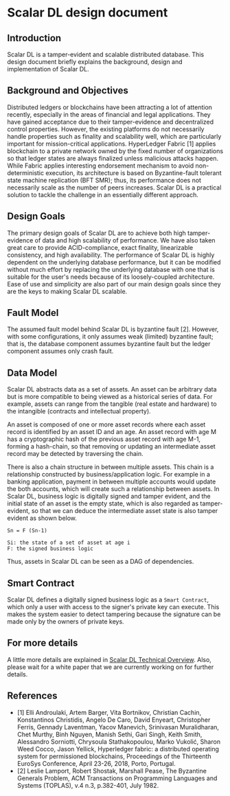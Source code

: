 # Scalar DL design document

## Introduction

Scalar DL is a tamper-evident and scalable distributed database. This design document briefly explains the background, design and implementation of Scalar DL.

## Background and Objectives

Distributed ledgers or blockchains have been attracting a lot of attention recently, especially in the areas of financial and legal applications.
They have gained acceptance due to their tamper-evidence and decentralized control properties.
However, the existing platforms do not necessarily handle properties such as finality and scalability well, which are particularly important for mission-critical applications.
HyperLedger Fabric [1] applies blockchain to a private network owned by the fixed number of organizations so that ledger states are always finalized unless malicious attacks happen. 
While Fabric applies interesting endorsement mechanism to avoid non-deterministic execution, its architecture is based on Byzantine-fault tolerant state machine replication (BFT SMR); thus, its performance does not necessarily scale as the number of peers increases.
Scalar DL is a practical solution to tackle the challenge in an essentially different approach.

## Design Goals

The primary design goals of Scalar DL are to achieve both high tamper-evidence of data and high scalability of performance. We have also taken great care to provide ACID-compliance, exact finality, linearizable consistency, and high availability.
The performance of Scalar DL is highly dependent on the underlying database performance, but it can be modified without much effort by replacing the underlying database with one that is suitable for the user's needs because of its loosely-coupled architecture.
Ease of use and simplicity are also part of our main design goals since they are the keys to making Scalar DL scalable.

## Fault Model

The assumed fault model behind Scalar DL is byzantine fault [2].
However, with some configurations, it only assumes weak (limited) byzantine fault; that is, the database component assumes byzantine fault but the ledger component assumes only crash fault.

## Data Model

Scalar DL abstracts data as a set of assets. An asset can be arbitrary data but is more compatible to being viewed as a historical series of data.
For example, assets can range from the tangible (real estate and hardware) to the intangible (contracts and intellectual property).

An asset is composed of one or more asset records where each asset record is identified by an asset ID and an age.
An asset record with age M has a cryptographic hash of the previous asset record with age M-1, forming a hash-chain, so that removing or updating an intermediate asset record may be detected by traversing the chain.

There is also a chain structure in between multiple assets. 
This chain is a relationship constructed by business/application logic.
For example in a banking application, payment in between multiple accounts would update the both accounts, which will create such a relationship between assets. 
In Scalar DL, business logic is digitally signed and tamper evident, and the initial state of an asset is the empty state, which is also regarded as tamper-evident, so that we can deduce the intermediate asset state is also tamper evident as shown below.

```
Sn = F (Sn-1) 

Si: the state of a set of asset at age i
F: the signed business logic
```

Thus, assets in Scalar DL can be seen as a DAG of dependencies.

## Smart Contract

Scalar DL defines a digitally signed business logic as a `Smart Contract`, which only a user with access to the signer's private key can execute.
This makes the system easier to detect tampering because the signature can be made only by the owners of private keys.

## For more details

A little more details are explained in [Scalar DL Technical Overview](https://www.slideshare.net/scalar-inc/scalar-dl-technical-overview-updated-at-1-dec-2021). Also, please wait for a white paper that we are currently working on for further details.


## References

- [1] Elli Androulaki, Artem Barger, Vita Bortnikov, Christian Cachin, Konstantinos Christidis, Angelo De Caro, David Enyeart, Christopher Ferris, Gennady Laventman, Yacov Manevich, Srinivasan Muralidharan, Chet Murthy, Binh Nguyen, Manish Sethi, Gari Singh, Keith Smith, Alessandro Sorniotti, Chrysoula Stathakopoulou, Marko Vukolić, Sharon Weed Cocco, Jason Yellick, Hyperledger fabric: a distributed operating system for permissioned blockchains, Proceedings of the Thirteenth EuroSys Conference, April 23-26, 2018, Porto, Portugal.
- [2] Leslie Lamport, Robert Shostak, Marshall Pease, The Byzantine Generals Problem, ACM Transactions on Programming Languages and Systems (TOPLAS), v.4 n.3, p.382-401, July 1982.
